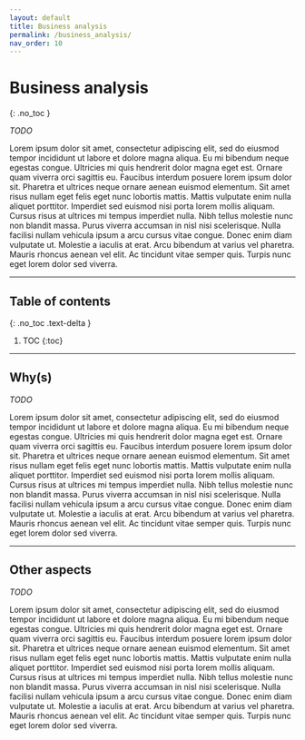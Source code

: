 ```yaml
---
layout: default
title: Business analysis
permalink: /business_analysis/
nav_order: 10
---
```


# Business analysis
{: .no_toc }

_TODO_

Lorem ipsum dolor sit amet, consectetur adipiscing elit, sed do eiusmod tempor incididunt ut labore et dolore magna aliqua. Eu mi bibendum neque egestas congue. Ultricies mi quis hendrerit dolor magna eget est. Ornare quam viverra orci sagittis eu. Faucibus interdum posuere lorem ipsum dolor sit. Pharetra et ultrices neque ornare aenean euismod elementum. Sit amet risus nullam eget felis eget nunc lobortis mattis. Mattis vulputate enim nulla aliquet porttitor. Imperdiet sed euismod nisi porta lorem mollis aliquam. Cursus risus at ultrices mi tempus imperdiet nulla. Nibh tellus molestie nunc non blandit massa. Purus viverra accumsan in nisl nisi scelerisque. Nulla facilisi nullam vehicula ipsum a arcu cursus vitae congue. Donec enim diam vulputate ut. Molestie a iaculis at erat. Arcu bibendum at varius vel pharetra. Mauris rhoncus aenean vel elit. Ac tincidunt vitae semper quis. Turpis nunc eget lorem dolor sed viverra.

---

## Table of contents
{: .no_toc .text-delta }

1. TOC
{:toc}

---

## Why(s)
_TODO_

Lorem ipsum dolor sit amet, consectetur adipiscing elit, sed do eiusmod tempor incididunt ut labore et dolore magna aliqua. Eu mi bibendum neque egestas congue. Ultricies mi quis hendrerit dolor magna eget est. Ornare quam viverra orci sagittis eu. Faucibus interdum posuere lorem ipsum dolor sit. Pharetra et ultrices neque ornare aenean euismod elementum. Sit amet risus nullam eget felis eget nunc lobortis mattis. Mattis vulputate enim nulla aliquet porttitor. Imperdiet sed euismod nisi porta lorem mollis aliquam. Cursus risus at ultrices mi tempus imperdiet nulla. Nibh tellus molestie nunc non blandit massa. Purus viverra accumsan in nisl nisi scelerisque. Nulla facilisi nullam vehicula ipsum a arcu cursus vitae congue. Donec enim diam vulputate ut. Molestie a iaculis at erat. Arcu bibendum at varius vel pharetra. Mauris rhoncus aenean vel elit. Ac tincidunt vitae semper quis. Turpis nunc eget lorem dolor sed viverra.

---

## Other aspects
_TODO_

Lorem ipsum dolor sit amet, consectetur adipiscing elit, sed do eiusmod tempor incididunt ut labore et dolore magna aliqua. Eu mi bibendum neque egestas congue. Ultricies mi quis hendrerit dolor magna eget est. Ornare quam viverra orci sagittis eu. Faucibus interdum posuere lorem ipsum dolor sit. Pharetra et ultrices neque ornare aenean euismod elementum. Sit amet risus nullam eget felis eget nunc lobortis mattis. Mattis vulputate enim nulla aliquet porttitor. Imperdiet sed euismod nisi porta lorem mollis aliquam. Cursus risus at ultrices mi tempus imperdiet nulla. Nibh tellus molestie nunc non blandit massa. Purus viverra accumsan in nisl nisi scelerisque. Nulla facilisi nullam vehicula ipsum a arcu cursus vitae congue. Donec enim diam vulputate ut. Molestie a iaculis at erat. Arcu bibendum at varius vel pharetra. Mauris rhoncus aenean vel elit. Ac tincidunt vitae semper quis. Turpis nunc eget lorem dolor sed viverra.
